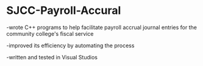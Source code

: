 # SJCC-Payroll-Accural

-wrote C++ programs to help facilitate payroll accrual journal entries for the community college's fiscal service 

-improved its efficiency by automating the process

-written and tested in Visual Studios
